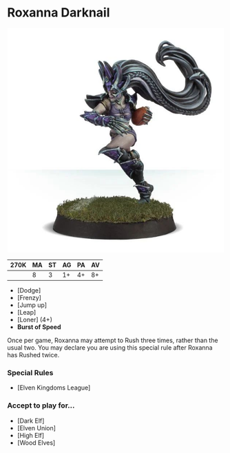 # Roxanna Darknail

![](../media/starplayers/RoxannaDarknail01.jpg)

| 270K  | MA | ST | AG | PA | AV |
| --- | --- | --- | --- | --- | --- |
| | 8 | 3 | 1+ | 4+ | 8+ |

* [Dodge]
* [Frenzy]
* [Jump up]
* [Leap]
* [Loner] (4+)
* **Burst of Speed**

Once per game, Roxanna may attempt to Rush three times, rather than the usual two. You may declare you are using this special rule after Roxanna has Rushed twice.

### Special Rules

* [Elven Kingdoms League]

### Accept to play for...

* [Dark Elf]
* [Elven Union]
* [High Elf]
* [Wood Elves]
